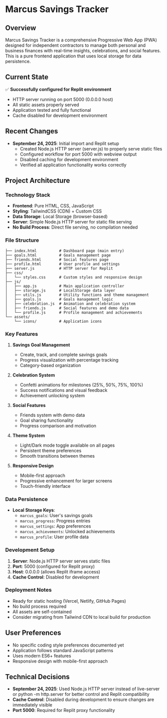 # Marcus Savings Tracker

## Overview
Marcus Savings Tracker is a comprehensive Progressive Web App (PWA) designed for independent contractors to manage both personal and business finances with real-time insights, celebrations, and social features. This is a pure frontend application that uses local storage for data persistence.

## Current State
✅ **Successfully configured for Replit environment**
- HTTP server running on port 5000 (0.0.0.0 host)
- All static assets properly served
- Application tested and fully functional
- Cache disabled for development environment

## Recent Changes
- **September 24, 2025**: Initial import and Replit setup
  - Created Node.js HTTP server (server.js) to properly serve static files
  - Configured workflow for port 5000 with webview output
  - Disabled caching for development environment
  - Verified all application functionality works correctly

## Project Architecture

### Technology Stack
- **Frontend**: Pure HTML, CSS, JavaScript
- **Styling**: TailwindCSS (CDN) + Custom CSS
- **Data Storage**: Local Storage (browser-based)
- **Server**: Simple Node.js HTTP server for static file serving
- **No Build Process**: Direct file serving, no compilation needed

### File Structure
```
├── index.html          # Dashboard page (main entry)
├── goals.html          # Goals management page
├── friends.html        # Social features page
├── profile.html        # User profile and settings
├── server.js           # HTTP server for Replit
├── css/
│   └── styles.css      # Custom styles and responsive design
├── js/
│   ├── app.js          # Main application controller
│   ├── storage.js      # LocalStorage data layer
│   ├── utils.js        # Utility functions and theme management
│   ├── goals.js        # Goals management logic
│   ├── celebration.js  # Animation and celebration system
│   ├── friends.js      # Social features and demo data
│   └── profile.js      # Profile management and achievements
└── assets/
    └── icons/          # Application icons
```

### Key Features
1. **Savings Goal Management**
   - Create, track, and complete savings goals
   - Progress visualization with percentage tracking
   - Category-based organization

2. **Celebration System**
   - Confetti animations for milestones (25%, 50%, 75%, 100%)
   - Success notifications and visual feedback
   - Achievement unlocking system

3. **Social Features**
   - Friends system with demo data
   - Goal sharing functionality
   - Progress comparison and motivation

4. **Theme System**
   - Light/Dark mode toggle available on all pages
   - Persistent theme preferences
   - Smooth transitions between themes

5. **Responsive Design**
   - Mobile-first approach
   - Progressive enhancement for larger screens
   - Touch-friendly interface

### Data Persistence
- **Local Storage Keys**:
  - `marcus_goals`: User's savings goals
  - `marcus_progress`: Progress entries
  - `marcus_settings`: App preferences
  - `marcus_achievements`: Unlocked achievements
  - `marcus_profile`: User profile data

### Development Setup
1. **Server**: Node.js HTTP server serves static files
2. **Port**: 5000 (configured for Replit proxy)
3. **Host**: 0.0.0.0 (allows Replit iframe access)
4. **Cache Control**: Disabled for development

### Deployment Notes
- Ready for static hosting (Vercel, Netlify, GitHub Pages)
- No build process required
- All assets are self-contained
- Consider migrating from Tailwind CDN to local build for production

## User Preferences
- No specific coding style preferences documented yet
- Application follows standard JavaScript patterns
- Uses modern ES6+ features
- Responsive design with mobile-first approach

## Technical Decisions
- **September 24, 2025**: Used Node.js HTTP server instead of live-server or python -m http.server for better control and Replit compatibility
- **Cache Control**: Disabled during development to ensure changes are immediately visible
- **Port 5000**: Required for Replit proxy functionality